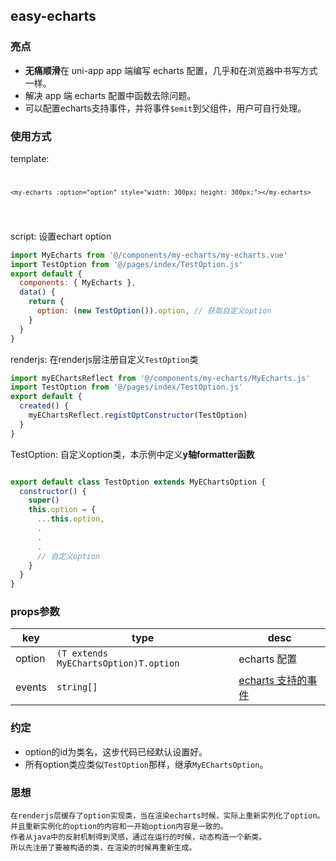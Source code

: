 ## easy-echarts

### 亮点

- <strong>无痛顺滑</strong>在 uni-app app 端编写 echarts 配置，几乎和在浏览器中书写方式一样。
- 解决 app 端 echarts 配置中函数去除问题。
- 可以配置echarts支持事件，并将事件<code>$emit</code>到父组件，用户可自行处理。

### 使用方式
template: <code>

    <my-echarts :option="option" style="width: 300px; height: 300px;"></my-echarts>
  </code>

script: 设置echart option
```javascript
import MyEcharts from '@/components/my-echarts/my-echarts.vue'
import TestOption from '@/pages/index/TestOption.js'
export default {
  components: { MyEcharts },
  data() {
    return {
      option: (new TestOption()).option, // 获取自定义option
    }
  }
}
```

renderjs: 在renderjs层注册自定义<code>TestOption</code>类
```javascript
import myEChartsReflect from '@/components/my-echarts/MyEcharts.js'
import TestOption from '@/pages/index/TestOption.js'
export default {
  created() {
    myEChartsReflect.registOptConstructor(TestOption)
  }
}
```

TestOption: 自定义option类，本示例中定义<strong>y轴formatter函数</strong>
```javascript

export default class TestOption extends MyEChartsOption {
  constructor() {
    super()
    this.option = {
      ...this.option,
      .
      .
      .
      // 自定义option
    }
  }
}
```

### props参数

| key | type | desc |
| ---- | ---- | ---- |
| option | <code>(T extends MyEChartsOption)T.option</code> |echarts 配置 |
| events | <code>string[]</code> | [echarts 支持的事件](https://echarts.apache.org/zh/api.html#events) |


### 约定
  * option的id为类名，这步代码已经默认设置好。
  * 所有option类应类似<code>TestOption</code>那样，继承<code>MyEChartsOption</code>。

### 思想
    在renderjs层缓存了option实现类，当在渲染echarts时候，实际上重新实列化了option。   
    并且重新实例化的option的内容和一开始option内容是一致的。   
    作者从java中的反射机制得到灵感，通过在运行的时候，动态构造一个新类。  
    所以先注册了要被构造的类，在渲染的时候再重新生成。
